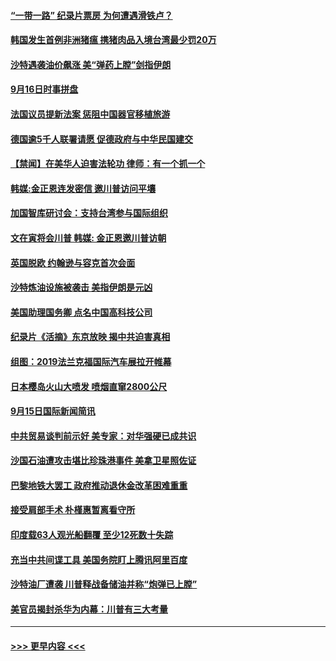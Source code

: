 #### [“一带一路” 纪录片票房 为何遭遇滑铁卢？](../pages/prog202/a102666333.md?t=09170401) 
#### [韩国发生首例非洲猪瘟 携猪肉品入境台湾最少罚20万](../pages/prog202/a102666266.md?t=09170401) 
#### [沙特遇袭油价飙涨 美“弹药上膛”剑指伊朗](../pages/prog202/a102666174.md?t=09170401) 
#### [9月16日时事拼盘](../pages/prog202/a102666189.md?t=09170401) 
#### [法国议员提新法案 惩阻中国器官移植旅游](../pages/prog202/a102666133.md?t=09170401) 
#### [德国逾5千人联署请愿 促德政府与中华民国建交](../pages/prog202/a102666112.md?t=09170401) 
#### [【禁闻】在美华人迫害法轮功 律师：有一个抓一个](../pages/prog202/a102666116.md?t=09170401) 
#### [韩媒:金正恩连发密信 邀川普访问平壤](../pages/prog202/a102666062.md?t=09170401) 
#### [加国智库研讨会：支持台湾参与国际组织](../pages/prog202/a102665973.md?t=09170401) 
#### [文在寅将会川普 韩媒: 金正恩邀川普访朝](../pages/prog202/a102665961.md?t=09170401) 
#### [英国脱欧 约翰逊与容克首次会面](../pages/prog202/a102665959.md?t=09170401) 
#### [沙特炼油设施被袭击  美指伊朗是元凶](../pages/prog202/a102665948.md?t=09170401) 
#### [美国助理国务卿 点名中国高科技公司](../pages/prog202/a102665945.md?t=09170401) 
#### [纪录片《活摘》东京放映 揭中共迫害真相](../pages/prog202/a102665893.md?t=09170401) 
#### [组图：2019法兰克福国际汽车展拉开帷幕](../pages/prog202/a102665616.md?t=09170401) 
#### [日本樱岛火山大喷发 喷烟直窜2800公尺](../pages/prog202/a102665726.md?t=09170401) 
#### [9月15日国际新闻简讯](../pages/prog202/a102665690.md?t=09170401) 
#### [中共贸易谈判前示好  美专家：对华强硬已成共识](../pages/prog202/a102665707.md?t=09170401) 
#### [沙国石油遭攻击堪比珍珠港事件 美拿卫星照佐证](../pages/prog202/a102665599.md?t=09170401) 
#### [巴黎地铁大罢工 政府推动退休金改革困难重重](../pages/prog202/a102665578.md?t=09170401) 
#### [接受肩部手术 朴槿惠暂离看守所](../pages/prog202/a102665555.md?t=09170401) 
#### [印度载63人观光船翻覆 至少12死数十失踪](../pages/prog202/a102665471.md?t=09170401) 
#### [充当中共间谍工具 美国务院盯上腾讯阿里百度](../pages/prog202/a102665472.md?t=09170401) 
#### [沙特油厂遭袭 川普释战备储油并称“炮弹已上膛”](../pages/prog202/a102665459.md?t=09170401) 
#### [美官员揭封杀华为内幕：川普有三大考量](../pages/prog202/a102665395.md?t=09170401) 

----
#### [ >>> 更早内容 <<< ](../indexes/prog202-earlier.md)
